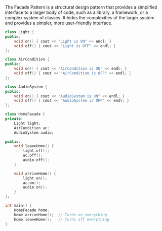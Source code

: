 The Facade Pattern is a structural design pattern that provides a simplified interface to a larger body of code, such as a library, a framework, or a complex system of classes. It hides the complexities of the larger system and provides a simpler, more user-friendly interface.
```c++
class Light {
public:
    void on() { cout << "Light is ON" << endl; }
    void off() { cout << "Light is OFF" << endl; }
};

class AirCondition {
public:
    void on() { cout << "AirCondition is ON" << endl; }
    void off() { cout << "AirCondition is OFF" << endl; }
};

class AudioSystem {
public:
    void on() { cout << "AudioSystem is ON" << endl; }
    void off() { cout << "AudioSystem is OFF" << endl; }
};

class HomeFacade {
private:
    Light light;
    AirCondition ac;
    AudioSystem audio;

public:
    void leaveHome() {
        light.off();
        ac.off();
        audio.off();
    }

    void arriveHome() {
        light.on();
        ac.on();
        audio.on();
    }
};

int main() {
    HomeFacade home;
    home.arriveHome();  // Turns on everything
    home.leaveHome();   // Turns off everything
}

```
